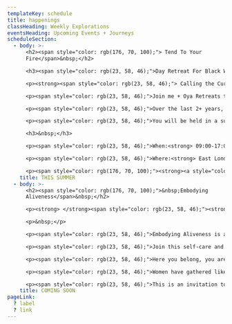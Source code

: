 ```yaml
---
templateKey: schedule
title: happenings
classHeading: Weekly Explorations
eventsHeading: Upcoming Events + Journeys
scheduleSection:
  - body: >-
      <h2><span style="color: rgb(176, 70, 100);"> Tend To Your
      Fire</span>&nbsp;</h2>

      <h3><span style="color: rgb(23, 58, 46);">Day Retreat For Black Women and Women of Colour&nbsp;</span></h3>

      <p><strong><span style="color: rgb(23, 58, 46);"> Calling the Curious + Courageous willing to dance in the flames </span></strong></p>

      <p><span style="color: rgb(23, 58, 46);">Join me + Oya Retreats to Release, Resource and Rise as we explore the element of F I R E ~ The heat of pleasure, pain, desire, change, loss, transformation... </span></p>

      <p><span style="color: rgb(23, 58, 46);">Over the last 2+ years, what fires have burned for you? What happens when the heat rises? How can we tend to the fires of our lives to embrace more of our wholeness? </span></p>

      <p><span style="color: rgb(23, 58, 46);">You will be held in a supportive community as we guide you on a journey inwards, through personal and collective inquiry, movement, breathwork and soundscape. </span></p>

      <h3>&nbsp;</h3>

      <p><span style="color: rgb(23, 58, 46);">When:<strong> 09:00-17:00 ~ Saturday 30th July </strong></span></p>

      <p><span style="color: rgb(23, 58, 46);">Where:<strong> East London Venue tbc </strong></span></p>

      <p><span style="color: rgb(176, 70, 100);"><strong><a style="color: rgb(176, 70, 100);" href="A%20week%20long%20wellness%20pop%20up%20space%20in%20an%20accessible%20London%20location">Sign me up</a></strong></span></p>
    title: THIS SUMMER
  - body: >-
      <h2><span style="color: rgb(176, 70, 100);">&nbsp;Embodying
      Aliveness</span>&nbsp;</h2>

      <p><strong> </strong><span style="color: rgb(23, 58, 46);"><strong>A Collective Self-Care &amp; Empowerment Journey </strong></span></p>

      <p>&nbsp;</p>

      <p><span style="color: rgb(23, 58, 46);">Embodying Aliveness is a rite of passage created for black women and women of colour, who seek space and time to unveil more ease and joy. </span></p>

      <p><span style="color: rgb(23, 58, 46);">Join this self-care and empowerment journey to explore embodied heart-centred practice through self-inquiry, movement, breathwork, creative expression and deep rest.</span></p>

      <p><span style="color: rgb(23, 58, 46);">Here you belong, you are seen, heard, valued and celebrated. Together we&rsquo;ll create a safe and caring community that bears witness to our collective and individual journeys. Each of us giving the other permission to show up, authentically and unapologetically. </span></p>

      <p><span style="color: rgb(23, 58, 46);">Women have gathered like this for millenia. This is a radical act in today&rsquo;s world where our minds are overloaded, our bodies marginalised and our emotional wounds neglected. </span></p>

      <p><span style="color: rgb(23, 58, 46);">This is an invitation to re-member the old ways, to navigate new days, embracing the full spectrum of what it feels to be alive.</span></p>
    title: COMING SOON
pageLink:
  ? label
  ? link
---
```

